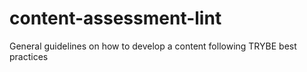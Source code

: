 # content-assessment-lint
General guidelines on how to develop a content following TRYBE best practices
